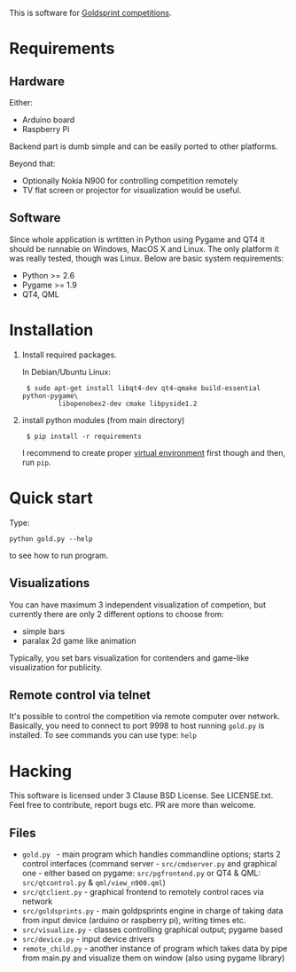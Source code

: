 This is software for [Goldsprint competitions](http://en.wikipedia.org/wiki/Goldsprint).


Requirements
============

Hardware
--------

Either:
- Arduino board
- Raspberry Pi 

Backend part is dumb simple and can be easily ported to other platforms.

Beyond that:
- Optionally Nokia N900 for controlling competition remotely
- TV flat screen or projector for visualization would be useful.


Software
--------

Since whole application is wrtitten in Python using Pygame and QT4 it should be
runnable on Windows, MacOS X and Linux. The only platform it was really tested,
though was Linux. Below are basic system requirements:

- Python >= 2.6
- Pygame >= 1.9
- QT4, QML


Installation
============

1. Install required packages.

   In Debian/Ubuntu Linux:

        $ sudo apt-get install libqt4-dev qt4-qmake build-essential python-pygame\
                libopenobex2-dev cmake libpyside1.2

2. install python modules (from main directory)

        $ pip install -r requirements

   I recommend to create proper [virtual environment](https://virtualenv.pypa.io/en/latest/)
   first though and then, run `pip`.


Quick start
===========

Type:

    python gold.py --help 

to see how to run program. 

Visualizations
--------------

You can have maximum 3 independent visualization of competion, but currently
there are only 2 different options to choose from:

- simple bars 
- paralax 2d game like animation

Typically, you set bars visualization for contenders and game-like visualization
for publicity.

Remote control via telnet
-------------------------

It's possible to control the competition via remote computer over
network. Basically, you need to connect to port 9998 to host running `gold.py`
is installed. To see commands you can use type: `help`


Hacking
=======

This software is licensed under 3 Clause BSD License. See LICENSE.txt. Feel free
to contribute, report bugs etc. PR are more than welcome.

Files
-----
- `gold.py ` - main program which handles commandline options;
  starts 2 control interfaces (command server - `src/cmdserver.py`
  and graphical one - either based on pygame: `src/pgfrontend.py`
  or QT4 & QML: `src/qtcontrol.py` & `qml/view_n900.qml`)
- `src/qtclient.py` - graphical frontend to remotely control races via network
- `src/goldsprints.py` - main goldpsprints engine in charge of taking data from
  input device (arduino or raspberry pi), writing times etc.
- `src/visualize.py` - classes controlling graphical output; pygame based
- `src/device.py` - input device drivers
- `remote_child.py` - another instance of program which takes data by pipe from 
  main.py and visualize them on window (also using pygame library)
